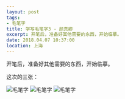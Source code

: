 ```yaml
---
layout: post
tags: 
- 毛笔字
title: 学写毛笔字3 - 颜真卿
excerpt: 开笔后，准备好其他需要的东西，开始临摹。
date: 2018.04.07 10:37:00
location: 上海
---
```


开笔后，准备好其他需要的东西，开始临摹。

这次的三张：
<div class="calligraphy">
	<img title="毛笔字" src="{{ site.url }}/{{ site.baseurl }}/imgs/posts/2018-04-07-Calligraphy-3-I.jpg"/>
	<img title="毛笔字" src="{{ site.url }}/{{ site.baseurl }}/imgs/posts/2018-04-07-Calligraphy-3-II.jpg"/>
	<img title="毛笔字" src="{{ site.url }}/{{ site.baseurl }}/imgs/posts/2018-04-07-Calligraphy-3-III.jpg"/>
</div>
